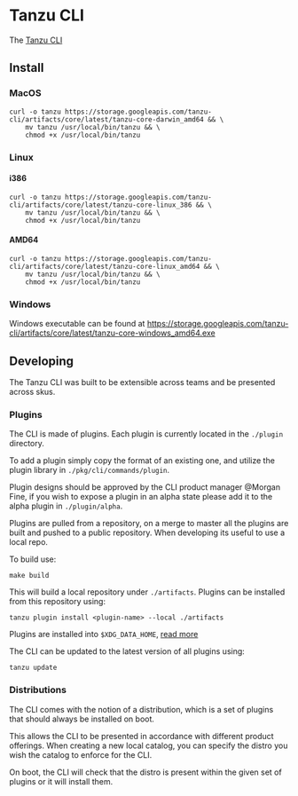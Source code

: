 # Tanzu CLI

The [Tanzu CLI](https://docs.google.com/document/d/1btWfZ9Z_Y7SmUmPis69hR_u4TunAPKT7ZDSZy5mvU6Y/edit?usp=sharing)

## Install
### MacOS
```shell
curl -o tanzu https://storage.googleapis.com/tanzu-cli/artifacts/core/latest/tanzu-core-darwin_amd64 && \
    mv tanzu /usr/local/bin/tanzu && \
    chmod +x /usr/local/bin/tanzu
```
### Linux
#### i386
```shell
curl -o tanzu https://storage.googleapis.com/tanzu-cli/artifacts/core/latest/tanzu-core-linux_386 && \
    mv tanzu /usr/local/bin/tanzu && \
    chmod +x /usr/local/bin/tanzu
```
#### AMD64
```shell
curl -o tanzu https://storage.googleapis.com/tanzu-cli/artifacts/core/latest/tanzu-core-linux_amd64 && \
    mv tanzu /usr/local/bin/tanzu && \
    chmod +x /usr/local/bin/tanzu
```

### Windows
Windows executable can be found at https://storage.googleapis.com/tanzu-cli/artifacts/core/latest/tanzu-core-windows_amd64.exe


## Developing
The Tanzu CLI was built to be extensible across teams and be presented across skus.

### Plugins
The CLI is made of plugins. Each plugin is currently located in the `./plugin` directory.   

To add a plugin simply copy the format of an existing one, and utilize the plugin library in `./pkg/cli/commands/plugin`.   

Plugin designs should be approved by the CLI product manager @Morgan Fine, if you wish to expose a plugin in an alpha state please add it to 
the alpha plugin in `./plugin/alpha`.   

Plugins are pulled from a repository, on a merge to master all the plugins are built and pushed to a public repository. When developing its useful to use a local repo.

To build use:
```
make build
```
This will build a local repository under `./artifacts`. Plugins can be installed from this repository using:
```
tanzu plugin install <plugin-name> --local ./artifacts
```

Plugins are installed into `$XDG_DATA_HOME`, [read more](https://specifications.freedesktop.org/basedir-spec/basedir-spec-latest.html)

The CLI can be updated to the latest version of all plugins using:
```
tanzu update
```

### Distributions

The CLI comes with the notion of a distribution, which is a set of plugins that should always be installed on boot.

This allows the CLI to be presented in accordance with different product offerings. When creating a new local catalog, you can specify the distro you wish the catalog to enforce for the CLI.

On boot, the CLI will check that the distro is present within the given set of plugins or it will install them.